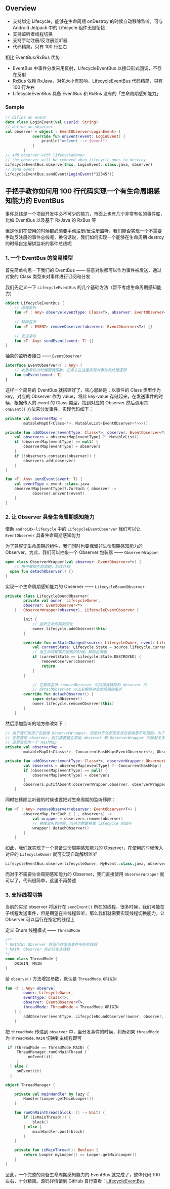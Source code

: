 ## Overview

- 支持绑定 Lifecycle，能够在生命周期 onDestroy 的时候自动移除监听，可与 Android Jetpack 中的 Lifecycle 组件无缝衔接
- 支持监听者线程切换
- 支持手动注册/反注册监听器
- 代码精简，只有 100 行左右

相比 EventBus/RxBus 优势：

- EventBus 中事件分发采用反射，LifecycleEventBus 以接口形式回调，不存在反射
- RxBus 依赖 RxJava，对包大小有影响，LifecycleEventBus 代码精简，只有 100 行左右
- LifecycleEventBus 具备 EventBus 和 RxBus 没有的「生命周期感知能力」

### Sample

```kotlin
// difine an event
data class LoginEvent(val userId: String)
// define an observer 
val observer = object : EventObserver<LoginEvent> {
            override fun onEvent(event: LoginEvent) {
                println("onEvent --> $event")
            }
        }
// add observer with lifecycleOwner.
// the observer will be removed when lifecycle goes to destroy
LifecycleEventBus.observe(this, LoginEvent::class.java, observer)
// send event
LifecycleEventBus.sendEvent(LoginEvent("12345"))
```

## 手把手教你如何用 100 行代码实现一个有生命周期感知能力的 EventBus

事件总线是一个项目开发中必不可少的能力，市面上也有几个非常有名的事件库，比如 EventBus 以及基于 RxJava 的 RxBus 等

但是他们在使用的时候都必须要手动注册/反注册监听，我们能否实现一个不需要手动反注册的事件总线呢，换句话说，我们如何实现一个能够在生命周期 destroy 的时候自定解绑监听的事件总线呢

### 1. 一个 EventBus 的简易模型

首先简单构思一下我们的 EventBus —— 任意对象都可以作为事件被发送，通过对象的 Class 类型来对事件进行订阅和分发

我们先定义一下 `LifecycleEventBus` 的几个基础方法（暂不考虑生命周期感知能力）

```kotlin
object LifecycleEventBus {
    // 添加监听
    fun <T : Any> observe(eventType: Class<T>, observer: EventObserver<T>) {}
  
  	// 移除监听
    fun <T : EVENT> removeObserver(observer: EventObserver<T>) {}
  
  	// 发送事件
  	fun <T: Any> sendEvent(event: T) {}
}
```

抽象的监听者接口 —— `EventObserver`

```kotlin
interface EventObserver<T : Any> {
  	// 收到事件的时候回调函数，业务方在这里实现对事件的处理逻辑
    fun onEvent(event: T)
}
```

这样一个简易的 EventBus 就搭建好了，核心思路是：以事件的 Class 类型作为 key，对应的 Observer 作为 value，将此 key-value 存储起来，在发送事件的时候，根据传入的 event 的 Class 类型，找到对应的 Observer 然后调用其 `onEvent()` 方法来分发事件，实现代码如下：

```kotlin
private val observerMap =
        mutableMapOf<Class<*>, MutableList<EventObserver<*>>>()

private fun addObserver(eventType: Class<*>, observer: EventObserver<*>) {
    val observers = observerMap[eventType] ?: MutableList()
    if (observerMap[eventType] == null) {
        observerMap[eventType] = observers
    }
  	if (!observers.contains(observer)) {
      	observers.add(observer)
    }
}

fun <T: Any> sendEvent(event: T) {
  	val eventType = event::class.java
    observerMap[eventType]?.forEach { observer ->
    		observer.onEvent(event)
    }
}

```

### 2. 让 Observer 具备生命周期感知能力

借助 `androidx-lifecycle` 中的 `LifecycleEventObserver` 我们可以让 `EventObserver` 具备生命周期感知能力

为了兼容无生命周期的组件，我们同时也要保留非生命周期感知能力的 Observer，为此，我们可以抽象一个 Observer 包装器 —— `ObserverWrapper`

```kotlin
open class ObserverWrapper(val observer: EventObserver<*>) {
	// 用于解绑生命周期，后续介绍	
  open fun detachObserver() {}
}
```

实现一个生命周期感知能力的 Observer —— `LifecycleBoundObserver`

```kotlin
private class LifecycleBoundObserver(
        private val owner: LifecycleOwner,
        observer: EventObserver<*>
    ) : ObserverWrapper(observer), LifecycleEventObserver {

        init {
            // 监听生命周期的变化
            owner.lifecycle.addObserver(this)
        }

        override fun onStateChanged(source: LifecycleOwner, event: Lifecycle.Event) {
            val currentState: Lifecycle.State = source.lifecycle.currentState
            // 当生命周期即将销毁的时候，移除监听器
            if (currentState == Lifecycle.State.DESTROYED) {
                removeObserver(observer)
                return
            }
        }

  			// 在移除监听 removeObserver 中回调被移除的 observer 的
  			// detachObserver 方法来解绑对生命周期的监听
        override fun detachObserver() {
            super.detachObserver()
            owner.lifecycle.removeObserver(this)
        }
    }
```

然后添加监听的地方修改如下：

```kotlin
// 由于我们使用了包装类 ObserverWrapper，但是对于外部而言该包装类是不可见的，为了能够
// 正常移除 observer，我们需要建立原始 observer 和 ObserverWrapper 的映射关系
// 这里表现为一个 HashMap
private val observerMap =
        mutableMapOf<Class<*>, ConcurrentHashMap<EventObserver<*>, ObserverWrapper>>()

private fun addObserver(eventType: Class<*>, observerWrapper: ObserverWrapper) {
        val observers = observerMap[eventType] ?: ConcurrentHashMap()
        if (observerMap[eventType] == null) {
            observerMap[eventType] = observers
        }
        observers.putIfAbsent(observerWrapper.observer, observerWrapper)
    }
```

同时在移除监听器的时候也要把对生命周期的监听移除：

```kotlin
fun <T : Any> removeObserver(observer: EventObserver<T>) {
        observerMap.forEach { (_, observers) ->
            val wrapper = observers.remove(observer)
            // 移除监听的时候，同时也需要移除 lifecycle 的监听
            wrapper?.detachObserver()
        }
    }
```

如此，我们就实现了一个具备生命周期感知能力的 Observer，在使用的时候传入对应的 `LifecycleOwner` 就可实现自动解绑监听

```kotlin 
LifecycleEventBus.observe(lifecycleOwner, MyEvent::class.java, observer)
```

而对于不需要生命周期感知能力的 Observer，我们直接使用 `ObserverWrapper` 就可以了，代码很简单，这里不再赘述

### 3. 支持线程切换

当前的实现 observer 将运行在 `sendEvent()` 所在的线程，很多时候，我们可能在子线程发送事件，但是期望在主线程监听，那么我们就需要实现线程切换能力，让 Observer 可以运行在指定的线程上

定义 Enum 线程模式 —— `ThreadMode`

```kotlin
/** 
* ORIGIN: Observer 将运行在发送事件所在的线程
* MAIN: Observer 将运行在主线程
*/
enum class ThreadMode {
    ORIGIN, MAIN
}
```

给 `observe()` 方法增加参数，默认是 `ThreadMode.ORIGIN`

```kotlin
fun <T : Any> observe(
        owner: LifecycleOwner,
        eventType: Class<T>,
        observer: EventObserver<T>,
        threadMode: ThreadMode = ThreadMode.ORIGIN
    ) {
        addObserver(eventType, LifecycleBoundObserver(owner, observer, threadMode))
    }
```

把 `threadMode` 传递到 `observer` 中，当分发事件的时候，判断如果 `threadMode` 为 `ThreadMode.MAIN` 切换到主线程即可

```kotlin
 if (threadMode == ThreadMode.MAIN) {
     ThreadManager.runOnMainThread {
          onEvent(it)
     }
  } else {
     onEvent(it)
  }
```

```kotlin
object ThreadManager {

    private val mainHandler by lazy {
        Handler(Looper.getMainLooper())
    }

    fun runOnMainThread(block: () -> Unit) {
        if (isMainThread()) {
            block()
        } else {
            mainHandler.post(block)
        }
    }

    private fun isMainThread(): Boolean {
        return Looper.myLooper() == Looper.getMainLooper()
    }
}
```



至此，一个完整的具备生命周期感知能力的 EventBus 就完成了，整体代码 100 左右，十分精简。源码详情请到 GitHub 自行查看：[LifecycleEventBus](https://github.com/GeeJoe/LifecycleEventBus)




